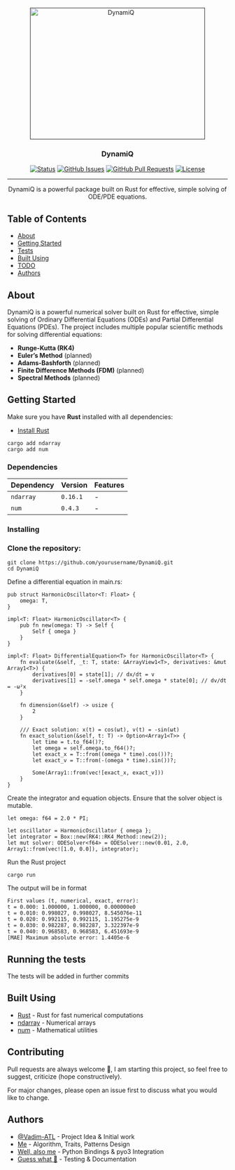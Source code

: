<p align="center">
  <a href="" rel="noopener">
 <img width=400 height=300 src="https://i.imgur.com/NArMu5J.png" alt="DynamiQ"></a>
</p>

<h3 align="center">DynamiQ</h3>

<div align="center">

[![Status](https://img.shields.io/badge/status-active-success.svg)]()
[![GitHub Issues](https://img.shields.io/github/issues/Vadim-ATL/Dynamiq.svg?cacheSeconds=60)](https://github.com/Vadim-ATL/Dynamiq/issues)
[![GitHub Pull Requests](https://img.shields.io/github/issues-pr/Vadim-ATL/Dynamiq.svg?cacheSeconds=60)](https://github.com/Vadim-ATL/Dynamiq/pulls)
[![License](https://img.shields.io/badge/license-MIT-blue.svg)](/LICENSE)

</div>

---

<p align="center"> DynamiQ is a powerful package built on Rust for effective, simple solving of ODE/PDE equations.
    <br> 
</p>

## Table of Contents

- [About](#about)
- [Getting Started](#getting_started)
- [Tests](#tests)
- [Built Using](#built_using)
- [TODO](TODO.md)
- [Authors](#authors)

## About <a name = "about"></a>

DynamiQ is a powerful numerical solver built on Rust for effective, simple solving of Ordinary Differential Equations (ODEs) and Partial Differential Equations (PDEs). The project includes multiple popular scientific methods for solving differential equations:

- **Runge-Kutta (RK4)**
- **Euler’s Method** (planned)
- **Adams-Bashforth** (planned)
- **Finite Difference Methods (FDM)** (planned)
- **Spectral Methods** (planned)

## Getting Started <a name = "getting_started"></a>

Make sure you have **Rust** installed with all dependencies:  
- [Install Rust](https://www.rust-lang.org/tools/install)
```
cargo add ndarray
cargo add num
```

### Dependencies

| Dependency  | Version  | Features |
|------------|----------|----------|
| `ndarray`  | `0.16.1` | -        |
| `num`      | `0.4.3`  | -        |


### Installing

### Clone the repository:
```
git clone https://github.com/yourusername/DynamiQ.git
cd DynamiQ
```

Define a differential equation in main.rs:
```
pub struct HarmonicOscillator<T: Float> {
    omega: T,
}

impl<T: Float> HarmonicOscillator<T> {
    pub fn new(omega: T) -> Self {
        Self { omega }
    }
}

impl<T: Float> DifferentialEquation<T> for HarmonicOscillator<T> {
    fn evaluate(&self, _t: T, state: &ArrayView1<T>, derivatives: &mut Array1<T>) {
        derivatives[0] = state[1]; // dx/dt = v
        derivatives[1] = -self.omega * self.omega * state[0]; // dv/dt = -ω²x
    }

    fn dimension(&self) -> usize {
        2
    }

    /// Exact solution: x(t) = cos(ωt), v(t) = -sin(ωt)
    fn exact_solution(&self, t: T) -> Option<Array1<T>> {
        let time = t.to_f64()?; 
        let omega = self.omega.to_f64()?; 
        let exact_x = T::from((omega * time).cos())?;
        let exact_v = T::from(-(omega * time).sin())?;
        
        Some(Array1::from(vec![exact_x, exact_v]))
    }
}
```

Create the integrator and equation objects. Ensure that the solver object is mutable.

```
let omega: f64 = 2.0 * PI;  

let oscillator = HarmonicOscillator { omega };    
let integrator = Box::new(RK4::RK4_Method::new(2));
let mut solver: ODESolver<f64> = ODESolver::new(0.01, 2.0, Array1::from(vec![1.0, 0.0]), integrator);
```

Run the Rust project

```
cargo run
```

The output will be in format

```
First values (t, numerical, exact, error):
t = 0.000: 1.000000, 1.000000, 0.000000e0
t = 0.010: 0.998027, 0.998027, 8.545076e-11
t = 0.020: 0.992115, 0.992115, 1.195275e-9
t = 0.030: 0.982287, 0.982287, 3.322397e-9
t = 0.040: 0.968583, 0.968583, 6.451693e-9
[MAE] Maximum absolute error: 1.4405e-6
```

## Running the tests <a name = "tests"></a>

The tests will be added in further commits

## Built Using <a name = "built_using"></a>

- [Rust](https://www.rust-lang.org/tools/install) - Rust for fast numerical computations
- [ndarray](https://docs.rs/ndarray/latest/ndarray/) - Numerical arrays
- [num](https://docs.rs/num/latest/num/) - Mathematical utilities

## Contributing

Pull requests are always welcome 🤗, I am starting this project, so feel free to suggest, criticize (hope constructively).

For major changes, please open an issue first to discuss what you would like to change.

## Authors <a name = "authors"></a>

- [@Vadim-ATL](https://github.com/Vadim-ATL) - Project Idea & Initial work
- [Me](https://github.com/Vadim-ATL) - Algorithm, Traits, Patterns Design
- [Well, also me](https://github.com/Vadim-ATL) - Python Bindings & pyo3 Integration
- [Guess what 👀](https://github.com/Vadim-ATL) - Testing & Documentation


